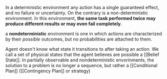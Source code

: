 In a deterministic environment any action has a single guaranteed effect, and no failure or uncertainty. On the contrary is a non-deterministic environment. In this environment, **the same task performed twice may produce different results or may even fail completely**.

a **nondeterministic** environment is one in which actions are characterized by their _possible_ outcomes, but no probabilities are attached to them.

Agent doesn't know what state it transitions to after taking an action.
We call a set of physical states that the agent believes are possible a [[Belief State]].
In partially observable and nondeterministic envorinments, the solution to a problem is no longer a sequence, but rather a [[Conditional Plan]] ([[Contingency Plan]] or strategy)
